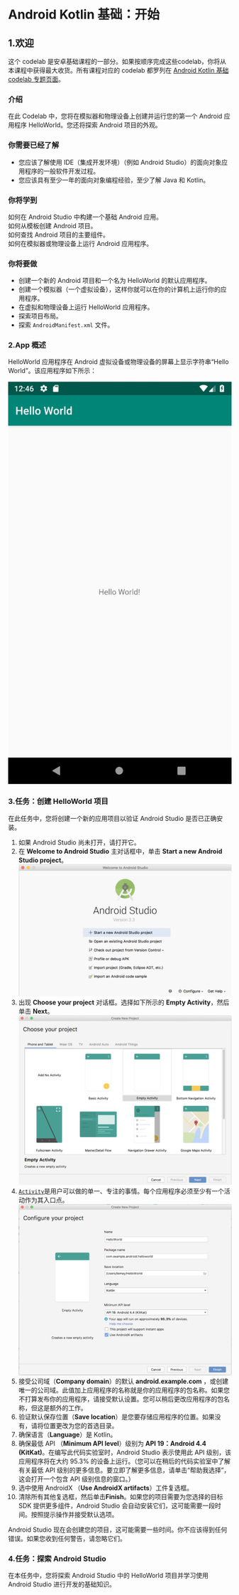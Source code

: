 # Android Kotlin 基础：开始

## 1.欢迎

这个 codelab 是安卓基础课程的一部分。如果按顺序完成这些codelab，你将从本课程中获得最大收货。所有课程对应的 codelab 都罗列在 [Android Kotlin 基础 codelab 专题页面](https://developer.android.com/courses/kotlin-android-fundamentals/overview)。

### 介绍

在此 Codelab 中，您将在模拟器和物理设备上创建并运行您的第一个 Android 应用程序 HelloWorld。您还将探索 Android 项目的外观。

### 你需要已经了解

* 您应该了解使用 IDE（集成开发环境）（例如 Android Studio）的面向对象应用程序的一般软件开发过程。
* 您应该具有至少一年的面向对象编程经验，至少了解 Java 和 Kotlin。

### 你将学到

如何在 Android Studio 中构建一个基础 Android 应用。  
如何从模板创建 Android 项目。  
如何查找 Android 项目的主要组件。  
如何在模拟器或物理设备上运行 Android 应用程序。

### 你将要做

* 创建一个新的 Android 项目和一个名为 HelloWorld 的默认应用程序。
* 创建一个模拟器（一个虚拟设备），这样你就可以在你的计算机上运行你的应用程序。
* 在虚拟和物理设备上运行 HelloWorld 应用程序。
* 探索项目布局。
* 探索 `AndroidManifest.xml` 文件。

### 2.App 概述

HelloWorld 应用程序在 Android 虚拟设备或物理设备的屏幕上显示字符串“Hello World”。该应用程序如下所示：

![](.gitbook/assets/image.png)

### 3.任务：创建 HelloWorld 项目

在此任务中，您将创建一个新的应用项目以验证 Android Studio 是否已正确安装。

1. 如果 Android Studio 尚未打开，请打开它。
2. 在 **Welcome to Android Studio** 主对话框中，单击 **Start a new Android Studio project**。 ![](.gitbook/assets/image%20%281%29.png)  
3. 出现 **Choose your project** 对话框。选择如下所示的 **Empty Activity**，然后单击 **Next**。  ![](.gitbook/assets/image%20%282%29.png) 
4. [`Activity`](https://developer.android.com/reference/android/app/Activity.html)是用户可以做的单一、专注的事情。每个应用程序必须至少有一个活动作为其入口点。  ![](.gitbook/assets/image%20%283%29.png) 
5. 接受公司域（**Company domain**）的默认 **android.example.com** ，或创建唯一的公司域。此值加上应用程序的名称就是你的应用程序的包名称。如果您不打算发布你的应用程序，请接受默认设置。您可以稍后更改应用程序的包名称，但这是额外的工作。
6. 验证默认保存位置（**Save location**）是您要存储应用程序的位置。如果没有，请将位置更改为您的首选目录。
7. 确保语言（**Language**）是 Kotlin。
8. 确保最低 API （**Minimum API level**）级别为 **API 19：Android 4.4 \(KitKat\)**。在编写此代码实验室时，Android Studio 表示使用此 API 级别，该应用程序将在大约 95.3% 的设备上运行。（您可以在稍后的代码实验室中了解有关最低 API 级别的更多信息。要立即了解更多信息，请单击“帮助我选择”，这会打开一个包含 API 级别信息的窗口。）
9. 选中使用 AndroidX （**Use AndroidX artifacts**）工件复选框。
10. 清除所有其他复选框，然后单击**Finish**。如果您的项目需要为您选择的目标 SDK 提供更多组件，Android Studio 会自动安装它们，这可能需要一段时间。按照提示操作并接受默认选项。

Android Studio 现在会创建您的项目，这可能需要一些时间。你不应该得到任何错误。如果您收到任何警告，请忽略它们。

### 4.任务：探索 Android Studio

在本任务中，您将探索 Android Studio 中的 HelloWorld 项目并学习使用 Android Studio 进行开发的基础知识。



